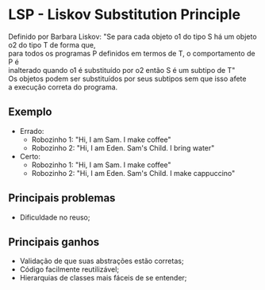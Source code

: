 # LSP - Liskov Substitution Principle
Definido por Barbara Liskov:
"Se para cada objeto o1 do tipo S há um objeto o2 do tipo T de forma que,</br>
para todos os programas P definidos em termos de T, o comportamento de P é</br>
inalterado quando o1 é substituído por o2 então S é um subtipo de T"</br>
Os objetos podem ser substituídos por seus subtipos sem que isso afete</br>
a execução correta do programa.

## Exemplo
  - Errado:
    - Robozinho 1: "Hi, I am Sam. I make coffee"
    - Robozinho 2: "Hi, I am Eden. Sam's Child. I bring water"
  - Certo:
    - Robozinho 1: "Hi, I am Sam. I make coffee"
    - Robozinho 2: "Hi, I am Eden. Sam's Child. I make cappuccino"

## Principais problemas
  - Dificuldade no reuso;

## Principais ganhos
  - Validação de que suas abstrações estão corretas;
  - Código facilmente reutilizável;
  - Hierarquias de classes mais fáceis de se entender;
